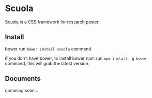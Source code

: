 Scuola
=================
Scuola is a CSS framework for research poster. 

## Install
bower run `bower install scuola` command.

if you don't have bower, to install bower npm run `npm install -g bower` command, this will grab the latest version.

## Documents
comming soon...